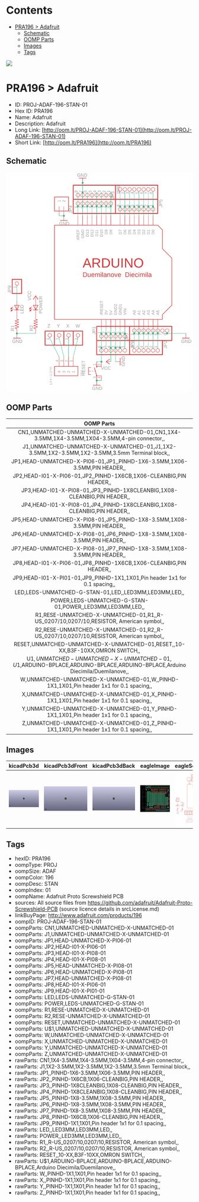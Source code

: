 



Contents
========

* [PRA196 > Adafruit](#pra196--adafruit)
	* [Schematic](#schematic)
	* [OOMP Parts](#oomp-parts)
	* [Images](#images)
	* [Tags](#tags)
  
![][im]
# PRA196 > Adafruit

- ID: PROJ-ADAF-196-STAN-01
- Hex ID: PRA196
- Name: Adafruit
- Description: Adafruit
- Long Link: [http://oom.lt/PROJ-ADAF-196-STAN-01](http://oom.lt/PROJ-ADAF-196-STAN-01)
- Short Link: [http://oom.lt/PRA196](http://oom.lt/PRA196)

## Schematic
  
[![schem](eagleSchemImage.png)](eagleSchemImage.png)
## OOMP Parts
  

|OOMP Parts|
| :---: |
|CN1,UNMATCHED-UNMATCHED-X-UNMATCHED-01,CN1,1X4-3.5MM,1X4-3.5MM,1X04-3.5MM,4-pin connector,,|
|J1,UNMATCHED-UNMATCHED-X-UNMATCHED-01,J1,1X2-3.5MM,1X2-3.5MM,1X2-3.5MM,3.5mm Terminal block,,|
|JP1,HEAD-UNMATCHED-X-PI06-01,JP1,,PINHD-1X6-3.5MM,1X06-3.5MM,PIN HEADER,,|
|JP2,HEAD-I01-X-PI06-01,JP2,,PINHD-1X6CB,1X06-CLEANBIG,PIN HEADER,,|
|JP3,HEAD-I01-X-PI08-01,JP3,,PINHD-1X8CLEANBIG,1X08-CLEANBIG,PIN HEADER,,|
|JP4,HEAD-I01-X-PI08-01,JP4,,PINHD-1X8CLEANBIG,1X08-CLEANBIG,PIN HEADER,,|
|JP5,HEAD-UNMATCHED-X-PI08-01,JP5,,PINHD-1X8-3.5MM,1X08-3.5MM,PIN HEADER,,|
|JP6,HEAD-UNMATCHED-X-PI08-01,JP6,,PINHD-1X8-3.5MM,1X08-3.5MM,PIN HEADER,,|
|JP7,HEAD-UNMATCHED-X-PI08-01,JP7,,PINHD-1X8-3.5MM,1X08-3.5MM,PIN HEADER,,|
|JP8,HEAD-I01-X-PI06-01,JP8,,PINHD-1X6CB,1X06-CLEANBIG,PIN HEADER,,|
|JP9,HEAD-I01-X-PI01-01,JP9,,PINHD-1X1,1X01,Pin header 1x1 for 0.1 spacing,,|
|LED,LEDS-UNMATCHED-G-STAN-01,LED,,LED3MM,LED3MM,LED,,|
|POWER,LEDS-UNMATCHED-G-STAN-01,POWER,,LED3MM,LED3MM,LED,,|
|R1,RESE-UNMATCHED-X-UNMATCHED-01,R1,,R-US_0207/10,0207/10,RESISTOR, American symbol,,|
|R2,RESE-UNMATCHED-X-UNMATCHED-01,R2,,R-US_0207/10,0207/10,RESISTOR, American symbol,,|
|RESET,UNMATCHED-UNMATCHED-X-UNMATCHED-01,RESET,,10-XX,B3F-10XX,OMRON SWITCH,,|
|U$1,UNMATCHED-UNMATCHED-X-UNMATCHED-01,U$1,ARDUINO-BPLACE,ARDUINO-BPLACE,ARDUINO-BPLACE,Arduino Diecimila/Duemilanove,,|
|W,UNMATCHED-UNMATCHED-X-UNMATCHED-01,W,,PINHD-1X1,1X01,Pin header 1x1 for 0.1 spacing,,|
|X,UNMATCHED-UNMATCHED-X-UNMATCHED-01,X,,PINHD-1X1,1X01,Pin header 1x1 for 0.1 spacing,,|
|Y,UNMATCHED-UNMATCHED-X-UNMATCHED-01,Y,,PINHD-1X1,1X01,Pin header 1x1 for 0.1 spacing,,|
|Z,UNMATCHED-UNMATCHED-X-UNMATCHED-01,Z,,PINHD-1X1,1X01,Pin header 1x1 for 0.1 spacing,,|

## Images
  
  

|kicadPcb3d|kicadPcb3dFront|kicadPcb3dBack|eagleImage|eagleSchemImage|
| :---: | :---: | :---: | :---: | :---: |
|[![kicadPcb3d](kicadPcb3d_140.png)](kicadPcb3d.png)|[![kicadPcb3dFront](kicadPcb3dFront_140.png)](kicadPcb3dFront.png)|[![kicadPcb3dBack](kicadPcb3dBack_140.png)](kicadPcb3dBack.png)|[![eagleImage](eagleImage_140.png)](eagleImage.png)|[![eagleSchemImage](eagleSchemImage_140.png)](eagleSchemImage.png)|

## Tags

- hexID: PRA196
- oompType: PROJ
- oompSize: ADAF
- oompColor: 196
- oompDesc: STAN
- oompIndex: 01
- oompName: Adafruit Proto Screwshield PCB
- sources: All source files from https://github.com/adafruit/Adafruit-Proto-Screwshield-PCB (source licence details in srcLicense.md)
- linkBuyPage: http://www.adafruit.com/products/196
- oompID: PROJ-ADAF-196-STAN-01
- oompParts: CN1,UNMATCHED-UNMATCHED-X-UNMATCHED-01
- oompParts: J1,UNMATCHED-UNMATCHED-X-UNMATCHED-01
- oompParts: JP1,HEAD-UNMATCHED-X-PI06-01
- oompParts: JP2,HEAD-I01-X-PI06-01
- oompParts: JP3,HEAD-I01-X-PI08-01
- oompParts: JP4,HEAD-I01-X-PI08-01
- oompParts: JP5,HEAD-UNMATCHED-X-PI08-01
- oompParts: JP6,HEAD-UNMATCHED-X-PI08-01
- oompParts: JP7,HEAD-UNMATCHED-X-PI08-01
- oompParts: JP8,HEAD-I01-X-PI06-01
- oompParts: JP9,HEAD-I01-X-PI01-01
- oompParts: LED,LEDS-UNMATCHED-G-STAN-01
- oompParts: POWER,LEDS-UNMATCHED-G-STAN-01
- oompParts: R1,RESE-UNMATCHED-X-UNMATCHED-01
- oompParts: R2,RESE-UNMATCHED-X-UNMATCHED-01
- oompParts: RESET,UNMATCHED-UNMATCHED-X-UNMATCHED-01
- oompParts: U$1,UNMATCHED-UNMATCHED-X-UNMATCHED-01
- oompParts: W,UNMATCHED-UNMATCHED-X-UNMATCHED-01
- oompParts: X,UNMATCHED-UNMATCHED-X-UNMATCHED-01
- oompParts: Y,UNMATCHED-UNMATCHED-X-UNMATCHED-01
- oompParts: Z,UNMATCHED-UNMATCHED-X-UNMATCHED-01
- rawParts: CN1,1X4-3.5MM,1X4-3.5MM,1X04-3.5MM,4-pin connector,,
- rawParts: J1,1X2-3.5MM,1X2-3.5MM,1X2-3.5MM,3.5mm Terminal block,,
- rawParts: JP1,,PINHD-1X6-3.5MM,1X06-3.5MM,PIN HEADER,,
- rawParts: JP2,,PINHD-1X6CB,1X06-CLEANBIG,PIN HEADER,,
- rawParts: JP3,,PINHD-1X8CLEANBIG,1X08-CLEANBIG,PIN HEADER,,
- rawParts: JP4,,PINHD-1X8CLEANBIG,1X08-CLEANBIG,PIN HEADER,,
- rawParts: JP5,,PINHD-1X8-3.5MM,1X08-3.5MM,PIN HEADER,,
- rawParts: JP6,,PINHD-1X8-3.5MM,1X08-3.5MM,PIN HEADER,,
- rawParts: JP7,,PINHD-1X8-3.5MM,1X08-3.5MM,PIN HEADER,,
- rawParts: JP8,,PINHD-1X6CB,1X06-CLEANBIG,PIN HEADER,,
- rawParts: JP9,,PINHD-1X1,1X01,Pin header 1x1 for 0.1 spacing,,
- rawParts: LED,,LED3MM,LED3MM,LED,,
- rawParts: POWER,,LED3MM,LED3MM,LED,,
- rawParts: R1,,R-US_0207/10,0207/10,RESISTOR, American symbol,,
- rawParts: R2,,R-US_0207/10,0207/10,RESISTOR, American symbol,,
- rawParts: RESET,,10-XX,B3F-10XX,OMRON SWITCH,,
- rawParts: U$1,ARDUINO-BPLACE,ARDUINO-BPLACE,ARDUINO-BPLACE,Arduino Diecimila/Duemilanove,,
- rawParts: W,,PINHD-1X1,1X01,Pin header 1x1 for 0.1 spacing,,
- rawParts: X,,PINHD-1X1,1X01,Pin header 1x1 for 0.1 spacing,,
- rawParts: Y,,PINHD-1X1,1X01,Pin header 1x1 for 0.1 spacing,,
- rawParts: Z,,PINHD-1X1,1X01,Pin header 1x1 for 0.1 spacing,,



[im]: kicadPcb3d_450.png
